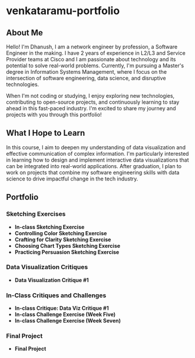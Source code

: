# venkataramu-portfolio
## About Me
Hello! I'm Dhanush, I am a network engineer by profession, a Software Engineer in the making. I have 2 years of experience in L2/L3 and Service Provider teams at Cisco and I am passionate about technology and its potential to solve real-world problems. Currently, I'm pursuing a Master's degree in Information Systems Management, where I focus on the intersection of software engineering, data science, and disruptive technologies.

When I'm not coding or studying, I enjoy exploring new technologies, contributing to open-source projects, and continuously learning to stay ahead in this fast-paced industry. I'm excited to share my journey and projects with you through this portfolio!

## What I Hope to Learn
In this course, I aim to deepen my understanding of data visualization and effective communication of complex information. I'm particularly interested in learning how to design and implement interactive data visualizations that can be integrated into real-world applications. After graduation, I plan to work on projects that combine my software engineering skills with data science to drive impactful change in the tech industry.

## Portfolio

### Sketching Exercises
- **In-class Sketching Exercise**
- **Controlling Color Sketching Exercise**
- **Crafting for Clarity Sketching Exercise**
- **Choosing Chart Types Sketching Exercise**
- **Practicing Persuasion Sketching Exercise**

### Data Visualization Critiques
- **Data Visualization Critique #1**

### In-Class Critiques and Challenges
- **In-class Critique: Data Viz Critique #1**
- **In-class Challenge Exercise (Week Five)**
- **In-class Challenge Exercise (Week Seven)**

### Final Project
- **Final Project**
